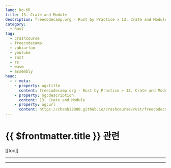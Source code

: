 ```yaml
---
lang: ko-KR
title: 13. Crate and Module
description: freecodecamp.org - Rust by Practice > 13. Crate and Module
category: 
  - Rust
tag: 
  - crashcourse
  - freecodecamp
  - zubiarfan
  - youtube
  - rust
  - rs
  - wasm
  - assembly
head:
  - - meta:
    - property: og:title
      content: freecodecamp.org - Rust by Practice > 13. Crate and Module
    - property: og:description
      content: 13. Crate and Module
    - property: og:url
      content: https://chanhi2000.github.io/crashcourse/rust/freecodecamp-rust-by-practice/13
---
```


# {{ $frontmatter.title }} 관련

[[toc]]

---

---

<TagLinks />